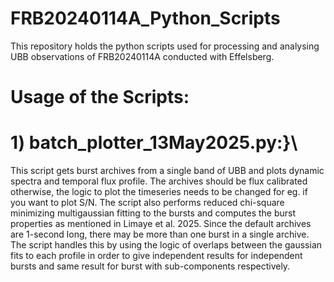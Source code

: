 # FRB20240114A_Python_Scripts
This repository holds the python scripts used for processing and analysing UBB observations of FRB20240114A conducted with Effelsberg.

# Usage of the Scripts:
# 1) batch_plotter_13May2025.py:}\\
This script gets burst archives from a single band of UBB and plots dynamic spectra and temporal flux profile. The archives should be flux calibrated otherwise, the logic to plot the timeseries needs to be changed for eg. if you want to plot S/N. The script also performs reduced chi-square minimizing multigaussian fitting to the bursts and computes the burst properties as mentioned in Limaye et al. 2025. Since the default archives are 1-second long, there may be more than one burst in a single archive. The script handles this by using the logic of overlaps between the gaussian fits to each profile in order to give independent results for independent bursts and same result for burst with sub-components respectively.

